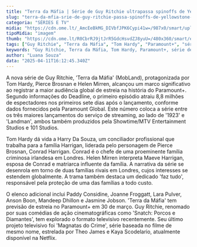 ```yaml
---
title: "Terra da Máfia | Série de Guy Ritchie ultrapassa spinoffs de Yellowstone em audiência"
slug: "terra-da-mfia-srie-de-guy-ritchie-passa-spinoffs-de-yellowstone-na-audincia"
categoria: "SÉRIES E TV"
midia: "https://cdn.ome.lt/_AmcEeBkMG_DIVbfJPK6Cypi41w=/987x0/smart/uploads/conteudo/fotos/mobland_audiencia.png"
tipoMidia: "imagem"
thumb: "https://cdn.ome.lt/R0CbrRJ9jtJrR5GdcHsvdZJ8yuU=/480x360/smart/extras/conteudos/mobland.png"
tags: ["Guy Ritchie", "Terra da Máfia", "Tom Hardy", "Paramount+", "série de crime", "audiência recorde", "spinoffs de Yellowstone", "streaming"]
keywords: "Guy Ritchie, Terra da Máfia, Tom Hardy, Paramount+, série de crime, audiência recorde, spinoffs de Yellowstone, streaming"
author: "Luana Souza"
data: "2025-04-11T16:12:45.340Z"
---
```


A nova série de Guy Ritchie, 'Terra da Máfia' (MobLand), protagonizada por Tom Hardy, Pierce Brosnan e Helen Mirren, alcançou um marco significativo ao registrar a maior audiência global de estreia na história do Paramount+. Segundo informações do Deadline, o primeiro episódio atraiu 8,8 milhões de espectadores nos primeiros sete dias após o lançamento, conforme dados fornecidos pela Paramount Global. Este número coloca a série entre os três maiores lançamentos do serviço de streaming, ao lado de '1923' e 'Landman', ambos também produzidos pela Showtime/MTV Entertainment Studios e 101 Studios.

Tom Hardy dá vida a Harry Da Souza, um conciliador profissional que trabalha para a família Harrigan, liderada pelo personagem de Pierce Brosnan, Conrad Harrigan. Conrad é o chefe de uma proeminente família criminosa irlandesa em Londres. Helen Mirren interpreta Maeve Harrigan, esposa de Conrad e matriarca influente da família. A narrativa da série se desenrola em torno de duas famílias rivais em Londres, cujos interesses se estendem globalmente. A trama também destaca um dedicado 'faz tudo', responsável pela proteção de uma das famílias a todo custo.

O elenco adicional inclui Paddy Considine, Joanne Froggatt, Lara Pulver, Anson Boon, Mandeep Dhillon e Jasmine Jobson. 'Terra da Máfia' tem previsão de estreia no Paramount+ em 30 de março. Guy Ritchie, renomado por suas comédias de ação cinematográficas como 'Snatch: Porcos e Diamantes', tem explorado o formato televisivo recentemente. Seu último projeto televisivo foi 'Magnatas do Crime', série baseada no filme de mesmo nome, estrelada por Theo James e Kaya Scodelario, atualmente disponível na Netflix.